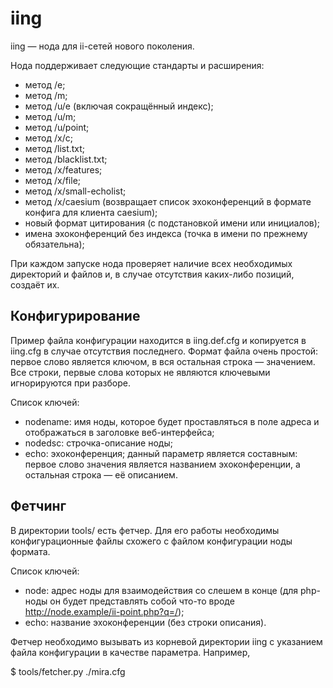 iing
====

iing — нода для ii-сетей нового поколения.

Нода поддерживает следующие стандарты и расширения:
  * метод /e;
  * метод /m;
  * метод /u/e (включая сокращённый индекс);
  * метод /u/m;
  * метод /u/point;
  * метод /x/c;
  * метод /list.txt;
  * метод /blacklist.txt;
  * метод /x/features;
  * метод /x/file;
  * метод /x/small-echolist;
  * метод /x/caesium (возвращает список эхоконференций в формате конфига для клиента caesium);
  * новый формат цитирования (с подстановкой имени или инициалов);
  * имена эхоконференций без индекса (точка в имени по прежнему обязательна);

При каждом запуске нода проверяет наличие всех необходимых директорий и файлов и, в случае отсутствия каких-либо позиций, создаёт их.

Конфигурирование
----------------

Пример файла конфигурации находится в iing.def.cfg и копируется в iing.cfg в случае отсутствия последнего. Формат файла очень простой: первое слово является ключом, в вся остальная строка — значением. Все строки, первые слова которых не являются ключевыми игнорируются при разборе.

Список ключей:
  * nodename: имя ноды, которое будет проставляться в поле адреса и отображаться в заголовке веб-интерфейса;
  * nodedsc: строчка-описание ноды;
  * echo: эхоконференция; данный параметр является составным: первое слово значения является названием эхоконференции, а остальная строка — её описанием.

Фетчинг
-------

В директории tools/ есть фетчер. Для его работы необходимы конфигурационные файлы схожего с файлом конфигурации ноды формата.

Список ключей:
  * node: адрес ноды для взаимодействия со слешем в конце (для php-ноды он будет представлять собой что-то вроде http://node.example/ii-point.php?q=/);
  * echo: название эхоконференции (без строки описания).

Фетчер необходимо вызывать из корневой директории iing с указанием файла конфигурации в качестве параметра. Например,

  $ tools/fetcher.py ./mira.cfg